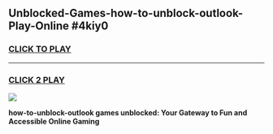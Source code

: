 
## Unblocked-Games-how-to-unblock-outlook-Play-Online #4kiy0
<h3>
<a href="https://news.freeplayer.one?title=how-to-unblock-outlook&ref=3">CLICK TO PLAY</a></h3>
<hr>

<h3>
<a href="https://news.freeplayer.one?title=how-to-unblock-outlook&ref=3">CLICK 2 PLAY</a>
  
</h3>

<a href="https://news.freeplayer.one?title=how-to-unblock-outlook&ref=3"><img src="https://clearcache.store/games.png"></a>


**how-to-unblock-outlook games unblocked: Your Gateway to Fun and Accessible Online Gaming**
